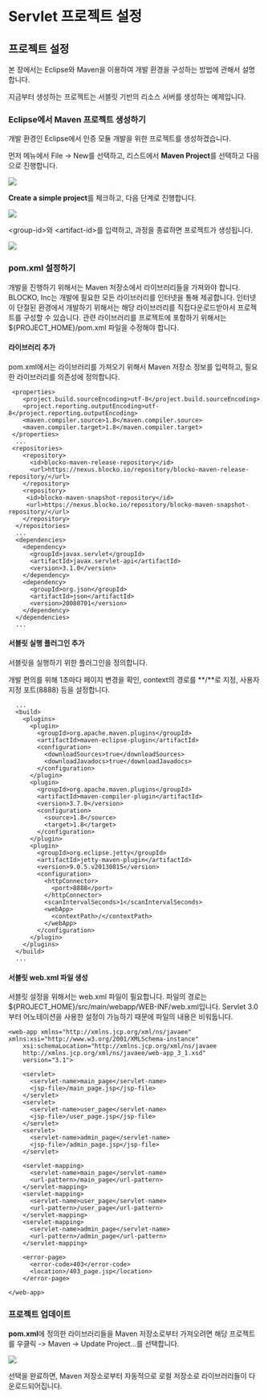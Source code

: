 # Servlet 프로젝트 설정

## 프로젝트 설정

본 장에서는 Eclipse와 Maven을 이용하여 개발 환경을 구성하는 방법에 관해서 설명합니다.

지금부터 생성하는 프로젝트는 서블릿 기반의 리소스 서버를 생성하는 예제입니다.

### Eclipse에서 Maven 프로젝트 생성하기

개발 환경인 Eclipse에서 인증 모듈 개발을 위한 프로젝트를 생성하겠습니다.

먼저 메뉴에서 File -&gt; New를 선택하고, 리스트에서 **Maven Project**를 선택하고 다음으로 진행합니다.

![](../../.gitbook/assets/create-maven-project-in-eclipse1%20%282%29.png)

**Create a simple project**를 체크하고, 다음 단계로 진행합니다.

![](../../.gitbook/assets/create-maven-project-in-eclipse2%20%281%29.png)

&lt;group-id&gt;와 &lt;artifact-id&gt;를 입력하고, 과정을 종료하면 프로젝트가 생성됩니다.

![](../../.gitbook/assets/set_project_name%20%285%29.png)

### pom.xml 설정하기

개발을 진행하기 위해서는 Maven 저장소에서 라이브러리들을 가져와야 합니다. BLOCKO, Inc는 개발에 필요한 모든 라이브러리를 인터넷을 통해 제공합니다. 인터넷이 단절된 환경에서 개발하기 위해서는 해당 라이브러리를 직접다운로드받아서 프로젝트를 구성할 수 있습니다. 관련 라이브러리를 프로젝트에 포함하기 위해서는${PROJECT\_HOME}/pom.xml 파일을 수정해야 합니다.

#### 라이브러리 추가

pom.xml에서는 라이브러리를 가져오기 위해서 Maven 저장소 정보를 입력하고, 필요한 라이브러리를 의존성에 정의합니다.

```markup
 <properties>
    <project.build.sourceEncoding>utf-8</project.build.sourceEncoding>
    <project.reporting.outputEncoding>utf-8</project.reporting.outputEncoding>
    <maven.compiler.source>1.8</maven.compiler.source>
    <maven.compiler.target>1.8</maven.compiler.target>
 </properties>
  ...
 <repositories>
    <repository>
      <id>blocko-maven-release-repository</id>
      <url>https://nexus.blocko.io/repository/blocko-maven-release-repository/</url>
    </repository>
    <repository>
     <id>blocko-maven-snapshot-repository</id>
     <url>https://nexus.blocko.io/repository/blocko-maven-snapshot-repository/</url>
    </repository>
  </repositories>
  ...
  <dependencies>
    <dependency>
      <groupId>javax.servlet</groupId>
      <artifactId>javax.servlet-api</artifactId>
      <version>3.1.0</version>
    </dependency>
    <dependency>
      <groupId>org.json</groupId>
      <artifactId>json</artifactId>
      <version>20080701</version>
    </dependency>
  </dependencies>
  ...
```

#### 서블릿 실행 플러그인 추가

서블릿을 실행하기 위한 플러그인을 정의합니다.

개발 편의를 위해 1초마다 페이지 변경을 확인, context의 경로를 **/**로 지정, 사용자 지정 포트\(8888\) 등을 설정합니다.

```markup
  ...
  <build>
    <plugins>
      <plugin>
        <groupId>org.apache.maven.plugins</groupId>
        <artifactId>maven-eclipse-plugin</artifactId>
        <configuration>
          <downloadSources>true</downloadSources>
          <downloadJavadocs>true</downloadJavadocs>
        </configuration>
      </plugin>
      <plugin>
        <groupId>org.apache.maven.plugins</groupId>
        <artifactId>maven-compiler-plugin</artifactId>
        <version>3.7.0</version>
        <configuration>
          <source>1.8</source>
          <target>1.8</target>
        </configuration>
      </plugin>
      <plugin>
        <groupId>org.eclipse.jetty</groupId>
        <artifactId>jetty-maven-plugin</artifactId>
        <version>9.0.5.v20130815</version>
        <configuration>
          <httpConnector>
            <port>8888</port>
          </httpConnector>
          <scanIntervalSeconds>1</scanIntervalSeconds>
          <webApp>
            <contextPath>/</contextPath>
          </webApp>
        </configuration>
      </plugin>
    </plugins>
  </build>
  ...
```

#### 서블릿 web.xml 파일 생성

서블릿 설정을 위해서는 web.xml 파일이 필요합니다. 파일의 경로는${PROJECT\_HOME}/src/main/webapp/WEB-INF/web.xml입니다. Servlet 3.0부터 어노테이션을 사용한 설정이 가능하기 때문에 파일의 내용은 비워둡니다.

```markup
<web-app xmlns="http://xmlns.jcp.org/xml/ns/javaee" xmlns:xsi="http://www.w3.org/2001/XMLSchema-instance"
    xsi:schemaLocation="http://xmlns.jcp.org/xml/ns/javaee
    http://xmlns.jcp.org/xml/ns/javaee/web-app_3_1.xsd"
    version="3.1">

    <servlet>
      <servlet-name>main_page</servlet-name>
      <jsp-file>/main_page.jsp</jsp-file>
    </servlet>
    <servlet>
      <servlet-name>user_page</servlet-name>
      <jsp-file>/user_page.jsp</jsp-file>
    </servlet>
    <servlet>
      <servlet-name>admin_page</servlet-name>
      <jsp-file>/admin_page.jsp</jsp-file>
    </servlet>

    <servlet-mapping>
      <servlet-name>main_page</servlet-name>
      <url-pattern>/main_page</url-pattern>
    </servlet-mapping>
    <servlet-mapping>
      <servlet-name>user_page</servlet-name>
      <url-pattern>/user_page</url-pattern>
    </servlet-mapping>
    <servlet-mapping>
      <servlet-name>admin_page</servlet-name>
      <url-pattern>/admin_page</url-pattern>
    </servlet-mapping>

    <error-page>
      <error-code>403</error-code>
      <location>/403_page.jsp</location>
    </error-page>

</web-app>
```

### 프로젝트 업데이트

**pom.xml**에 정의한 라이브러리들을 Maven 저장소로부터 가져오려면 해당 프로젝트를 우클릭 -&gt; Maven -&gt; Update Project...를 선택합니다.

![](../../.gitbook/assets/project_update%20%281%29.png)

선택을 완료하면, Maven 저장소로부터 자동적으로 로컬 저장소로 라이브러리들이 다운로드되어집니다.

